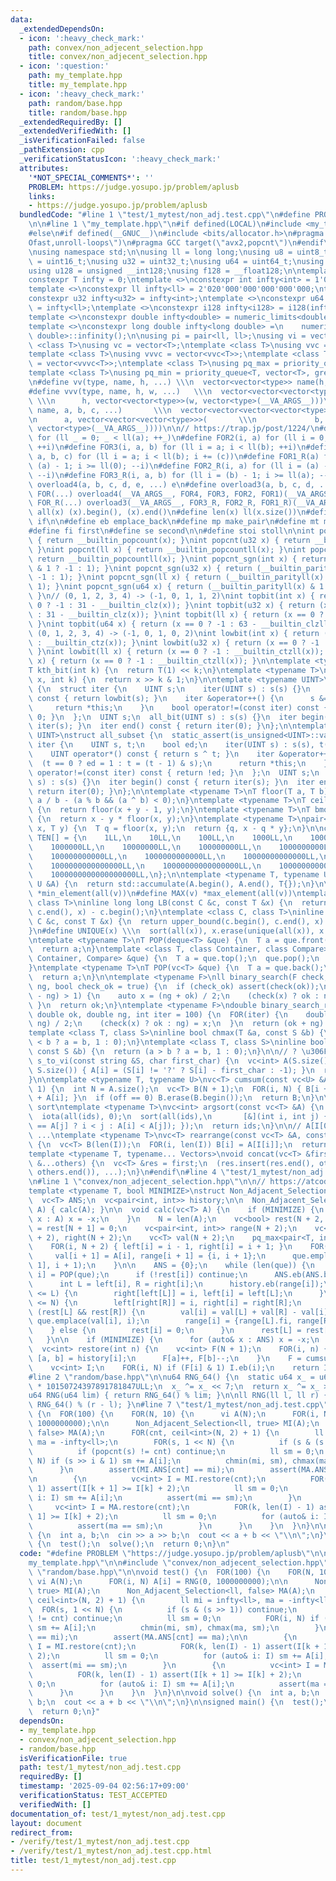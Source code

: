 ```yaml
---
data:
  _extendedDependsOn:
  - icon: ':heavy_check_mark:'
    path: convex/non_adjecent_selection.hpp
    title: convex/non_adjecent_selection.hpp
  - icon: ':question:'
    path: my_template.hpp
    title: my_template.hpp
  - icon: ':heavy_check_mark:'
    path: random/base.hpp
    title: random/base.hpp
  _extendedRequiredBy: []
  _extendedVerifiedWith: []
  _isVerificationFailed: false
  _pathExtension: cpp
  _verificationStatusIcon: ':heavy_check_mark:'
  attributes:
    '*NOT_SPECIAL_COMMENTS*': ''
    PROBLEM: https://judge.yosupo.jp/problem/aplusb
    links:
    - https://judge.yosupo.jp/problem/aplusb
  bundledCode: "#line 1 \"test/1_mytest/non_adj.test.cpp\"\n#define PROBLEM \"https://judge.yosupo.jp/problem/aplusb\"\
    \n\n#line 1 \"my_template.hpp\"\n#if defined(LOCAL)\n#include <my_template_compiled.hpp>\n\
    #else\n#if defined(__GNUC__)\n#include <bits/allocator.h>\n#pragma GCC optimize(\"\
    Ofast,unroll-loops\")\n#pragma GCC target(\"avx2,popcnt\")\n#endif\n#include <bits/stdc++.h>\n\
    \nusing namespace std;\n\nusing ll = long long;\nusing u8 = uint8_t;\nusing u16\
    \ = uint16_t;\nusing u32 = uint32_t;\nusing u64 = uint64_t;\nusing i128 = __int128;\n\
    using u128 = unsigned __int128;\nusing f128 = __float128;\n\ntemplate <class T>\n\
    constexpr T infty = 0;\ntemplate <>\nconstexpr int infty<int> = 1'010'000'000;\n\
    template <>\nconstexpr ll infty<ll> = 2'020'000'000'000'000'000;\ntemplate <>\n\
    constexpr u32 infty<u32> = infty<int>;\ntemplate <>\nconstexpr u64 infty<u64>\
    \ = infty<ll>;\ntemplate <>\nconstexpr i128 infty<i128> = i128(infty<ll>) * 2'000'000'000'000'000'000;\n\
    template <>\nconstexpr double infty<double> = numeric_limits<double>::infinity();\n\
    template <>\nconstexpr long double infty<long double> =\n    numeric_limits<long\
    \ double>::infinity();\n\nusing pi = pair<ll, ll>;\nusing vi = vector<ll>;\ntemplate\
    \ <class T>\nusing vc = vector<T>;\ntemplate <class T>\nusing vvc = vector<vc<T>>;\n\
    template <class T>\nusing vvvc = vector<vvc<T>>;\ntemplate <class T>\nusing vvvvc\
    \ = vector<vvvc<T>>;\ntemplate <class T>\nusing pq_max = priority_queue<T>;\n\
    template <class T>\nusing pq_min = priority_queue<T, vector<T>, greater<T>>;\n\
    \n#define vv(type, name, h, ...) \\\n  vector<vector<type>> name(h, vector<type>(__VA_ARGS__))\n\
    #define vvv(type, name, h, w, ...)   \\\n  vector<vector<vector<type>>> name(\
    \ \\\n      h, vector<vector<type>>(w, vector<type>(__VA_ARGS__)))\n#define vvvv(type,\
    \ name, a, b, c, ...)       \\\n  vector<vector<vector<vector<type>>>> name( \\\
    \n      a, vector<vector<vector<type>>>(       \\\n             b, vector<vector<type>>(c,\
    \ vector<type>(__VA_ARGS__))))\n\n// https://trap.jp/post/1224/\n#define FOR1(a)\
    \ for (ll _ = 0; _ < ll(a); ++_)\n#define FOR2(i, a) for (ll i = 0; i < ll(a);\
    \ ++i)\n#define FOR3(i, a, b) for (ll i = a; i < ll(b); ++i)\n#define FOR4(i,\
    \ a, b, c) for (ll i = a; i < ll(b); i += (c))\n#define FOR1_R(a) for (ll i =\
    \ (a) - 1; i >= ll(0); --i)\n#define FOR2_R(i, a) for (ll i = (a) - 1; i >= ll(0);\
    \ --i)\n#define FOR3_R(i, a, b) for (ll i = (b) - 1; i >= ll(a); --i)\n#define\
    \ overload4(a, b, c, d, e, ...) e\n#define overload3(a, b, c, d, ...) d\n#define\
    \ FOR(...) overload4(__VA_ARGS__, FOR4, FOR3, FOR2, FOR1)(__VA_ARGS__)\n#define\
    \ FOR_R(...) overload3(__VA_ARGS__, FOR3_R, FOR2_R, FOR1_R)(__VA_ARGS__)\n\n#define\
    \ all(x) (x).begin(), (x).end()\n#define len(x) ll(x.size())\n#define elif else\
    \ if\n\n#define eb emplace_back\n#define mp make_pair\n#define mt make_tuple\n\
    #define fi first\n#define se second\n\n#define stoi stoll\n\nint popcnt(int x)\
    \ { return __builtin_popcount(x); }\nint popcnt(u32 x) { return __builtin_popcount(x);\
    \ }\nint popcnt(ll x) { return __builtin_popcountll(x); }\nint popcnt(u64 x) {\
    \ return __builtin_popcountll(x); }\nint popcnt_sgn(int x) { return (__builtin_parity(unsigned(x))\
    \ & 1 ? -1 : 1); }\nint popcnt_sgn(u32 x) { return (__builtin_parity(x) & 1 ?\
    \ -1 : 1); }\nint popcnt_sgn(ll x) { return (__builtin_parityll(x) & 1 ? -1 :\
    \ 1); }\nint popcnt_sgn(u64 x) { return (__builtin_parityll(x) & 1 ? -1 : 1);\
    \ }\n// (0, 1, 2, 3, 4) -> (-1, 0, 1, 1, 2)\nint topbit(int x) { return (x ==\
    \ 0 ? -1 : 31 - __builtin_clz(x)); }\nint topbit(u32 x) { return (x == 0 ? -1\
    \ : 31 - __builtin_clz(x)); }\nint topbit(ll x) { return (x == 0 ? -1 : 63 - __builtin_clzll(x));\
    \ }\nint topbit(u64 x) { return (x == 0 ? -1 : 63 - __builtin_clzll(x)); }\n//\
    \ (0, 1, 2, 3, 4) -> (-1, 0, 1, 0, 2)\nint lowbit(int x) { return (x == 0 ? -1\
    \ : __builtin_ctz(x)); }\nint lowbit(u32 x) { return (x == 0 ? -1 : __builtin_ctz(x));\
    \ }\nint lowbit(ll x) { return (x == 0 ? -1 : __builtin_ctzll(x)); }\nint lowbit(u64\
    \ x) { return (x == 0 ? -1 : __builtin_ctzll(x)); }\n\ntemplate <typename T>\n\
    T kth_bit(int k) {\n  return T(1) << k;\n}\ntemplate <typename T>\nbool has_kth_bit(T\
    \ x, int k) {\n  return x >> k & 1;\n}\n\ntemplate <typename UINT>\nstruct all_bit\
    \ {\n  struct iter {\n    UINT s;\n    iter(UINT s) : s(s) {}\n    int operator*()\
    \ const { return lowbit(s); }\n    iter &operator++() {\n      s &= s - 1;\n \
    \     return *this;\n    }\n    bool operator!=(const iter) const { return s !=\
    \ 0; }\n  };\n  UINT s;\n  all_bit(UINT s) : s(s) {}\n  iter begin() const { return\
    \ iter(s); }\n  iter end() const { return iter(0); }\n};\n\ntemplate <typename\
    \ UINT>\nstruct all_subset {\n  static_assert(is_unsigned<UINT>::value);\n  struct\
    \ iter {\n    UINT s, t;\n    bool ed;\n    iter(UINT s) : s(s), t(s), ed(0) {}\n\
    \    UINT operator*() const { return s ^ t; }\n    iter &operator++() {\n    \
    \  (t == 0 ? ed = 1 : t = (t - 1) & s);\n      return *this;\n    }\n    bool\
    \ operator!=(const iter) const { return !ed; }\n  };\n  UINT s;\n  all_subset(UINT\
    \ s) : s(s) {}\n  iter begin() const { return iter(s); }\n  iter end() const {\
    \ return iter(0); }\n};\n\ntemplate <typename T>\nT floor(T a, T b) {\n  return\
    \ a / b - (a % b && (a ^ b) < 0);\n}\ntemplate <typename T>\nT ceil(T x, T y)\
    \ {\n  return floor(x + y - 1, y);\n}\ntemplate <typename T>\nT bmod(T x, T y)\
    \ {\n  return x - y * floor(x, y);\n}\ntemplate <typename T>\npair<T, T> divmod(T\
    \ x, T y) {\n  T q = floor(x, y);\n  return {q, x - q * y};\n}\n\nconstexpr ll\
    \ TEN[] = {\n    1LL,\n    10LL,\n    100LL,\n    1000LL,\n    10000LL,\n    100000LL,\n\
    \    1000000LL,\n    10000000LL,\n    100000000LL,\n    1000000000LL,\n    10000000000LL,\n\
    \    100000000000LL,\n    1000000000000LL,\n    10000000000000LL,\n    100000000000000LL,\n\
    \    1000000000000000LL,\n    10000000000000000LL,\n    100000000000000000LL,\n\
    \    1000000000000000000LL,\n};\n\ntemplate <typename T, typename U>\nT SUM(const\
    \ U &A) {\n  return std::accumulate(A.begin(), A.end(), T{});\n}\n\n#define MIN(v)\
    \ *min_element(all(v))\n#define MAX(v) *max_element(all(v))\ntemplate <class C,\
    \ class T>\ninline long long LB(const C &c, const T &x) {\n  return lower_bound(c.begin(),\
    \ c.end(), x) - c.begin();\n}\ntemplate <class C, class T>\ninline long long UB(const\
    \ C &c, const T &x) {\n  return upper_bound(c.begin(), c.end(), x) - c.begin();\n\
    }\n#define UNIQUE(x) \\\n  sort(all(x)), x.erase(unique(all(x)), x.end()), x.shrink_to_fit()\n\
    \ntemplate <typename T>\nT POP(deque<T> &que) {\n  T a = que.front();\n  que.pop_front();\n\
    \  return a;\n}\ntemplate <class T, class Container, class Compare>\nT POP(priority_queue<T,\
    \ Container, Compare> &que) {\n  T a = que.top();\n  que.pop();\n  return a;\n\
    }\ntemplate <typename T>\nT POP(vc<T> &que) {\n  T a = que.back();\n  que.pop_back();\n\
    \  return a;\n}\n\ntemplate <typename F>\nll binary_search(F check, ll ok, ll\
    \ ng, bool check_ok = true) {\n  if (check_ok) assert(check(ok));\n  while (llabs(ok\
    \ - ng) > 1) {\n    auto x = (ng + ok) / 2;\n    (check(x) ? ok : ng) = x;\n \
    \ }\n  return ok;\n}\ntemplate <typename F>\ndouble binary_search_real(F check,\
    \ double ok, double ng, int iter = 100) {\n  FOR(iter) {\n    double x = (ok +\
    \ ng) / 2;\n    (check(x) ? ok : ng) = x;\n  }\n  return (ok + ng) / 2;\n}\n\n\
    template <class T, class S>\ninline bool chmax(T &a, const S &b) {\n  return (a\
    \ < b ? a = b, 1 : 0);\n}\ntemplate <class T, class S>\ninline bool chmin(T &a,\
    \ const S &b) {\n  return (a > b ? a = b, 1 : 0);\n}\n\n// ? \u306F -1\nvc<int>\
    \ s_to_vi(const string &S, char first_char) {\n  vc<int> A(S.size());\n  FOR(i,\
    \ S.size()) { A[i] = (S[i] != '?' ? S[i] - first_char : -1); }\n  return A;\n\
    }\n\ntemplate <typename T, typename U>\nvc<T> cumsum(const vc<U> &A, int off =\
    \ 1) {\n  int N = A.size();\n  vc<T> B(N + 1);\n  FOR(i, N) { B[i + 1] = B[i]\
    \ + A[i]; }\n  if (off == 0) B.erase(B.begin());\n  return B;\n}\n\n// stable\
    \ sort\ntemplate <typename T>\nvc<int> argsort(const vc<T> &A) {\n  vc<int> ids(len(A));\n\
    \  iota(all(ids), 0);\n  sort(all(ids),\n       [&](int i, int j) { return (A[i]\
    \ == A[j] ? i < j : A[i] < A[j]); });\n  return ids;\n}\n\n// A[I[0]], A[I[1]],\
    \ ...\ntemplate <typename T>\nvc<T> rearrange(const vc<T> &A, const vc<int> &I)\
    \ {\n  vc<T> B(len(I));\n  FOR(i, len(I)) B[i] = A[I[i]];\n  return B;\n}\n\n\
    template <typename T, typename... Vectors>\nvoid concat(vc<T> &first, const Vectors\
    \ &...others) {\n  vc<T> &res = first;\n  (res.insert(res.end(), others.begin(),\
    \ others.end()), ...);\n}\n#endif\n#line 4 \"test/1_mytest/non_adj.test.cpp\"\n\
    \n#line 1 \"convex/non_adjecent_selection.hpp\"\n\n// https://atcoder.jp/contests/joisc2018/tasks/joisc2018_j\n\
    template <typename T, bool MINIMIZE>\nstruct Non_Adjacent_Selection {\n  int N;\n\
    \  vc<T> ANS;\n  vc<pair<int, int>> history;\n\n  Non_Adjacent_Selection(vc<T>&\
    \ A) { calc(A); }\n\n  void calc(vc<T> A) {\n    if (MINIMIZE) {\n      for (auto&\
    \ x : A) x = -x;\n    }\n    N = len(A);\n    vc<bool> rest(N + 2, 1);\n    rest[0]\
    \ = rest[N + 1] = 0;\n    vc<pair<int, int>> range(N + 2);\n    vc<int> left(N\
    \ + 2), right(N + 2);\n    vc<T> val(N + 2);\n    pq_max<pair<T, int>> que;\n\
    \    FOR(i, N + 2) { left[i] = i - 1, right[i] = i + 1; }\n    FOR(i, N) {\n \
    \     val[i + 1] = A[i], range[i + 1] = {i, i + 1};\n      que.emplace(val[i +\
    \ 1], i + 1);\n    }\n\n    ANS = {0};\n    while (len(que)) {\n      auto [add,\
    \ i] = POP(que);\n      if (!rest[i]) continue;\n      ANS.eb(ANS.back() + add);\n\
    \      int L = left[i], R = right[i];\n      history.eb(range[i]);\n      if (1\
    \ <= L) {\n        right[left[L]] = i, left[i] = left[L];\n      }\n      if (R\
    \ <= N) {\n        left[right[R]] = i, right[i] = right[R];\n      }\n      if\
    \ (rest[L] && rest[R]) {\n        val[i] = val[L] + val[R] - val[i];\n       \
    \ que.emplace(val[i], i);\n        range[i] = {range[L].fi, range[R].se};\n  \
    \    } else {\n        rest[i] = 0;\n      }\n      rest[L] = rest[R] = 0;\n \
    \   }\n\n    if (MINIMIZE) {\n      for (auto& x : ANS) x = -x;\n    }\n  }\n\n\
    \  vc<int> restore(int n) {\n    vc<int> F(N + 1);\n    FOR(i, n) {\n      auto\
    \ [a, b] = history[i];\n      F[a]++, F[b]--;\n    }\n    F = cumsum<int>(F, 0);\n\
    \    vc<int> I;\n    FOR(i, N) if (F[i] & 1) I.eb(i);\n    return I;\n  }\n};\n\
    #line 2 \"random/base.hpp\"\n\nu64 RNG_64() {\n  static u64 x_ = u64(chrono::duration_cast<chrono::nanoseconds>(chrono::high_resolution_clock::now().time_since_epoch()).count())\
    \ * 10150724397891781847ULL;\n  x_ ^= x_ << 7;\n  return x_ ^= x_ >> 9;\n}\n\n\
    u64 RNG(u64 lim) { return RNG_64() % lim; }\n\nll RNG(ll l, ll r) { return l +\
    \ RNG_64() % (r - l); }\n#line 7 \"test/1_mytest/non_adj.test.cpp\"\n\nvoid test()\
    \ {\n  FOR(100) {\n    FOR(N, 10) {\n      vi A(N);\n      FOR(i, N) A[i] = RNG(0,\
    \ 1000000000);\n\n      Non_Adjacent_Selection<ll, true> MI(A);\n      Non_Adjacent_Selection<ll,\
    \ false> MA(A);\n      FOR(cnt, ceil<int>(N, 2) + 1) {\n        ll mi = infty<ll>,\
    \ ma = -infty<ll>;\n        FOR(s, 1 << N) {\n          if (s & (s >> 1)) continue;\n\
    \          if (popcnt(s) != cnt) continue;\n          ll sm = 0;\n          FOR(i,\
    \ N) if (s >> i & 1) sm += A[i];\n          chmin(mi, sm), chmax(ma, sm);\n  \
    \      }\n        assert(MI.ANS[cnt] == mi);\n        assert(MA.ANS[cnt] == ma);\n\
    \n        {\n          vc<int> I = MI.restore(cnt);\n          FOR(k, len(I) -\
    \ 1) assert(I[k + 1] >= I[k] + 2);\n          ll sm = 0;\n          for (auto&\
    \ i: I) sm += A[i];\n          assert(mi == sm);\n        }\n        {\n     \
    \     vc<int> I = MA.restore(cnt);\n          FOR(k, len(I) - 1) assert(I[k +\
    \ 1] >= I[k] + 2);\n          ll sm = 0;\n          for (auto& i: I) sm += A[i];\n\
    \          assert(ma == sm);\n        }\n      }\n    }\n  }\n}\n\nvoid solve()\
    \ {\n  int a, b;\n  cin >> a >> b;\n  cout << a + b << \"\\n\";\n}\n\nsigned main()\
    \ {\n  test();\n  solve();\n  return 0;\n}\n"
  code: "#define PROBLEM \"https://judge.yosupo.jp/problem/aplusb\"\n\n#include \"\
    my_template.hpp\"\n\n#include \"convex/non_adjecent_selection.hpp\"\n#include\
    \ \"random/base.hpp\"\n\nvoid test() {\n  FOR(100) {\n    FOR(N, 10) {\n     \
    \ vi A(N);\n      FOR(i, N) A[i] = RNG(0, 1000000000);\n\n      Non_Adjacent_Selection<ll,\
    \ true> MI(A);\n      Non_Adjacent_Selection<ll, false> MA(A);\n      FOR(cnt,\
    \ ceil<int>(N, 2) + 1) {\n        ll mi = infty<ll>, ma = -infty<ll>;\n      \
    \  FOR(s, 1 << N) {\n          if (s & (s >> 1)) continue;\n          if (popcnt(s)\
    \ != cnt) continue;\n          ll sm = 0;\n          FOR(i, N) if (s >> i & 1)\
    \ sm += A[i];\n          chmin(mi, sm), chmax(ma, sm);\n        }\n        assert(MI.ANS[cnt]\
    \ == mi);\n        assert(MA.ANS[cnt] == ma);\n\n        {\n          vc<int>\
    \ I = MI.restore(cnt);\n          FOR(k, len(I) - 1) assert(I[k + 1] >= I[k] +\
    \ 2);\n          ll sm = 0;\n          for (auto& i: I) sm += A[i];\n        \
    \  assert(mi == sm);\n        }\n        {\n          vc<int> I = MA.restore(cnt);\n\
    \          FOR(k, len(I) - 1) assert(I[k + 1] >= I[k] + 2);\n          ll sm =\
    \ 0;\n          for (auto& i: I) sm += A[i];\n          assert(ma == sm);\n  \
    \      }\n      }\n    }\n  }\n}\n\nvoid solve() {\n  int a, b;\n  cin >> a >>\
    \ b;\n  cout << a + b << \"\\n\";\n}\n\nsigned main() {\n  test();\n  solve();\n\
    \  return 0;\n}"
  dependsOn:
  - my_template.hpp
  - convex/non_adjecent_selection.hpp
  - random/base.hpp
  isVerificationFile: true
  path: test/1_mytest/non_adj.test.cpp
  requiredBy: []
  timestamp: '2025-09-04 02:56:17+09:00'
  verificationStatus: TEST_ACCEPTED
  verifiedWith: []
documentation_of: test/1_mytest/non_adj.test.cpp
layout: document
redirect_from:
- /verify/test/1_mytest/non_adj.test.cpp
- /verify/test/1_mytest/non_adj.test.cpp.html
title: test/1_mytest/non_adj.test.cpp
---
```

